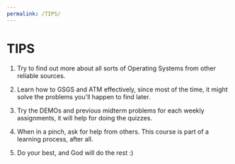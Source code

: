 ```yaml
---
permalink: /TIPS/
---
```


# TIPS
1. Try to find out more about all sorts of Operating Systems from other reliable sources.

2. Learn how to GSGS and ATM effectively, since most of the time, it might solve the problems you'll happen to find later.

3. Try the DEMOs and previous midterm problems for each weekly assignments, it will help for doing the quizzes.

4. When in a pinch, ask for help from others. This course is part of a learning process, after all.

5. Do your best, and God will do the rest :)
